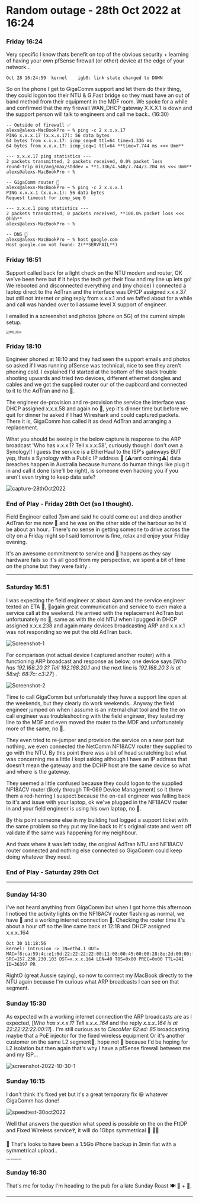 # Random outage - 28th Oct 2022 at 16:24

### Friday 16:24 

Very specific I know thats benefit on top of the obvious security + learning of having your own pfSense firewall (or other) device at the edge of your network...

```
Oct 28 16:24:59  kernel    igb0: link state changed to DOWN
```

So on the phone I get to GigaComm support and let them do their thing, they could logon too their NTU & G.Fast bridge  so they must have an out of band method from their equipment in the MDF room.  We spoke for a while and confirmed that the my firewall WAN_DHCP gateway X.X.X.1 is down and the support person will talk to engineers and call me back.. (16:30)

```
-- Outside of firewall ✅
alexs@alexs-MacBookPro ~ % ping -c 2 x.x.x.17
PING x.x.x.17 (x.x.x.17): 56 data bytes
64 bytes from x.x.x.17: icmp_seq=0 ttl=64 time=1.336 ms
64 bytes from x.x.x.17: icmp_seq=1 ttl=64 **time=7.744 ms <<< Umm**

--- x.x.x.17 ping statistics ---
2 packets transmitted, 2 packets received, 0.0% packet loss
round-trip min/avg/max/stddev = **1.336/4.540/7.744/3.204 ms <<< Umm**
alexs@alexs-MacBookPro ~ %

-- GigaComm router 🌵
alexs@alexs-MacBookPro ~ % ping -c 2 x.x.x.1
PING x.x.x.1 (x.x.x.1): 56 data bytes
Request timeout for icmp_seq 0

--- x.x.x.1 ping statistics ---
2 packets transmitted, 0 packets received, **100.0% packet loss <<< Ohhh**
alexs@alexs-MacBookPro ~ %

-- DNS 🌵
alexs@alexs-MacBookPro ~ % host google.com
Host google.com not found: 2(**SERVFAIL**)

```

### Friday 16:51

Support called back for a light check on the NTU modem and router, OK we've been here but if it helps the tech get their flow and my line up lets go! We rebooted and disconnected everything and (my choice) I connected a laptop direct to the AdTran and the interface was DHCP assigned x.x.x.37 but still not internet or ping reply from x.x.x.1 and we faffed about for a while and call was handed over to I assume level X support of engineer. 

I emailed in a screenshot and photos (phone on 5G) of the current simple setup.

<img src="/pics/IMG_3524.jpeg" alt="IMG_3524" style="zoom:50%;" />

### Friday 18:10

Engineer phoned at 18:10 and they had seen the support emails and photos so asked if I was running pfSense was technical, nice to see they aren't phoning cold. I explained I'd started at the bottom of the stack trouble shooting upwards and tried two devices, different ethernet dongles and cables and we got the supplied router our of the cupboard and connected to it to the AdTran and no 🌮. 

The engineer de-provision and re-provision the service the interface was DHCP assigned x.x.x.58 and again no 🌮, yep it's dinner time but before we quit for dinner he asked if I had Wireshark and could captured packets.  There it is, GigaComm has called it as dead AdTran and arranging a replacement. 

What you should be seeing in the below capture is response to the ARP broadcast 'Who has x.x.x.1? Tell x.x.x.58', curiously though I don't own a Synology!! I guess the service is a EtherHaul to the ISP's gateways BUT yep, thats a Synology with a Public IP address 🤯 (⚠️rant coming⚠️) data breaches happen in Australia because humans do human things like plug it in and call it done (she'll be right), is someone even hacking you if you aren't even trying to keep data safe?

![capture-28thOct2022](/pics/capture-28thOct2022.png)

### End of Play - Friday 28th Oct (so I thought). 

Field Engineer called 7pm and said he could come out and drop another AdTran for me now 🚀 and he was on the other side of the harbour so he'd be about an hour.. There's no sense in getting someone to drive across the city on a Friday night so I said tomorrow is fine, relax and enjoy your Friday evening.

It's an awesome commitment to service and 💩 happens as they say hardware fails so it's all good from my perspective, we spent a bit of time on the phone but they were fairly .

------

### Saturday 16:51

I was expecting the field engineer at about 4pm and the service engineer texted an ETA 👏, 🥇again great communication and service to even make a service call at the weekend. He arrived with the replacement AdTran but unfortunately no 🎲, same as with the old NTU when I pugged in DHCP assigned x.x.x.238 and again many devices broadcasting ARP and x.x.x.1 was not responding so we put the old AdTran back. 

![Screenshot-1](/pics/screenshot-2022-10-29-1.png)

For comparison (not actual device I captured another router) with a functioning ARP broadcast and response as below, one device says [*Who has 192.168.20.3? Tell 192.168.20.1* and the next line is *192.168.20.3 is at 58:ef: 68:7c: c3:27*] . 

![Screenshot-2](/pics/screenshot-2022-10-29-2.png)

Time to call GigaComm but unfortunately they have a support line open at the weekends, but they clearly do work weekends.. Anyway the field engineer jumped on when I assume is an internal chat tool and the the on call engineer was troubleshooting with the field engineer, they tested my line to the MDF and even moved the router to the MDF and unfortunately more of the same, no 🎲.

They even tried to re-jumper and provision the service on a new port but nothing, we even connected the NetComm NF18ACV router they supplied to go with the NTU. By this point there was a bit of head scratching  but what was concerning me a little I kept asking although I have an IP address that doesn't mean the gateway and the DCHP host are the same device so what and where is the gateway. 

They seemed a little confused because they could logon to the supplied NF18ACV router (likely through TR-069 Device Management) so it threw them a red-herring I suspect because the on-call engineer was falling back to it's and issue with your laptop, ok we've plugged in the NF18ACV router in and your field engineer is using his own laptop, no 🎲.

By this point someone else in my building had logged a support ticket with the same problem so they put my line back to it's original state and went off validate if the same was happening for my neighbour. 

And thats where it was left today, the original AdTran NTU and NF18ACV router connected and nothing else connected so GigaComm could keep doing whatever they need. 

### End of Play - Saturday  29th Oct 

------

### Sunday 14:30 

I've not heard anything from GigaComm but when I got home this afternoon I noticed the activity lights on the NF18ACV router flashing as normal,  we have 🎲 and a working internet connection :rocket:. Checking the router time it's about a hour off so the line came back at 12:18 and DHCP assigned x.x.x..164

```
Oct 30 11:18:56
kernel: Intrusion -> IN=eth4.1 OUT= MAC=f8:ca:59:4c:e1:6d:22:22:22:22:00:11:08:00:45:00:00:28:8e:2d:00:00:f1:06:15:e7:9d:e6:e6:67
SRC=157.230.230.103 DST=x.x.x.164 LEN=40 TOS=0x00 PREC=0x00 TTL=241 ID=36397 PR
```

RightO (great Aussie saying), so now to connect my MacBook directly to the NTU again because I'm curious what ARP broadcasts I can see on that segment. 

### Sunday 15:30 

As expected with a working internet connection the ARP broadcasts are as I expected, [*Who has x.x.x.1? Tell x.x.x..164* and the reply *x.x.x..164 is at 22:22:22:22:00:11*] . I'm still curious as to *CiscoMer 62:ed: 85* broadcasting maybe that a PoE injector for the fixed wireless equipment Or it's another customer on the same L2 segment:eyes:, hope not :crossed_fingers: because I'd be hoping for L2 isolation but then again that's why I have a pfSense firewall between me and my ISP... 

![screenshot-2022-10-30-1](/pics/screenshot-2022-10-30-1.png)

### Sunday 16:15

I don't think it's fixed yet but it's a great temporary fix :laughing: whatever GigaComm has done! 

![speedtest-30oct2022](/Users/alexs/Documents/GitHub/public-gigacom/pics/speedtest-30oct2022.png)

Well that answers the question what speed is possible on the on the FttDP and Fixed Wireless service:question:, it will do 1Gbps symmetrical :rocket: :rocket::rocket:

:rofl: That's looks to have been a 1.5Gb iPhone backup in 3min flat with a symmetrical upload.. 

<img src="/Users/alexs/Documents/GitHub/public-gigacom/pics/IMG_3558.jpeg" alt="IMG_3558" style="zoom:25%;" /><img src="/Users/alexs/Documents/GitHub/public-gigacom/pics/IMG_3561.jpeg" alt="IMG_3561" style="zoom:25%;" />



### Sunday 16:30

That's me for today I'm heading to the pub for a late Sunday Roast :plate_with_cutlery: :chicken: + :beer:. 

------

